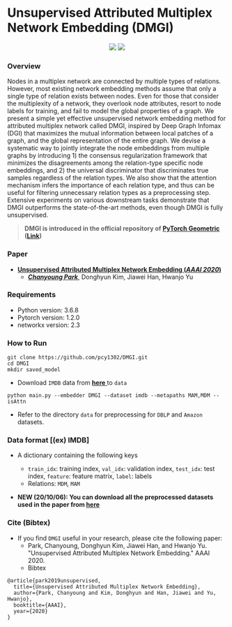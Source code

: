 # Unsupervised Attributed Multiplex Network Embedding (DMGI)

<p align="center">
    <a href="https://aaai.org/Conferences/AAAI-20/" alt="Conference">
        <img src="https://img.shields.io/badge/AAAI'20-brightgreen" /></a>   
    <a href="https://pytorch.org/" alt="PyTorch">
      <img src="https://img.shields.io/badge/PyTorch-%23EE4C2C.svg?e&logo=PyTorch&logoColor=white" /></a>   
</p>


### Overview
Nodes in a multiplex network are connected by multiple types of relations. However, most existing network embedding methods assume that only a single type of relation exists between nodes. Even for those that consider the multiplexity of a network, they overlook node attributes, resort to node labels for training, and fail to model the global properties of a graph. We present a simple yet effective unsupervised network embedding method for attributed multiplex network called DMGI, inspired by Deep Graph Infomax (DGI) that maximizes the mutual information between local patches of a graph, and the global representation of the entire graph. We devise a systematic way to jointly integrate the node embeddings from multiple graphs by introducing 1) the consensus regularization framework that minimizes the disagreements among the relation-type specific node embeddings, and 2) the universal discriminator that discriminates true samples regardless of the relation types. We also show that the attention mechanism infers the importance of each relation type, and thus can be useful for filtering unnecessary relation types as a preprocessing step. Extensive experiments on various downstream tasks demonstrate that DMGI outperforms the state-of-the-art methods, even though DMGI is fully unsupervised.


> **DMGI is introduced in the official repository of [PyTorch Geometric](https://pytorch-geometric.readthedocs.io/en/latest/) ([Link](https://github.com/pyg-team/pytorch_geometric/blob/master/examples/hetero/dmgi_unsup.py))**

### Paper
- [ **Unsupervised Attributed Multiplex Network Embedding (*AAAI 2020*)** ](https://arxiv.org/abs/1911.06750)
  - [_**Chanyoung Park**_](http://dsail.kaist.ac.kr/professor/), Donghyun Kim, Jiawei Han, Hwanjo Yu

### Requirements

- Python version: 3.6.8
- Pytorch version: 1.2.0
- networkx version: 2.3
  

### How to Run

```
git clone https://github.com/pcy1302/DMGI.git
cd DMGI
mkdir saved_model
```
- Download ``IMDB`` data from [ **here** ](https://www.dropbox.com/s/ntutrhk8nr3vveb/imdb.pkl?dl=0) to ``data``
```
python main.py --embedder DMGI --dataset imdb --metapaths MAM,MDM --isAttn
```
- Refer to the directory ``data`` for preprocessing for ``DBLP`` and ``Amazon`` datasets.

### Data format [(ex) IMDB]
- A dictionary containing the following keys
  - ``train_idx``: training index, ``val_idx``: validation index, ``test_idx``: test index, ``feature``: feature matrix, ``label``: labels
  - Relations: ``MDM``, ``MAM``

- <b>NEW (20/10/06): You can download all the preprocessed datasets used in the paper from [here](https://www.dropbox.com/s/48oe7shjq0ih151/data.tar.gz?dl=0)</b>
### Cite (Bibtex)
- If you find ``DMGI`` useful in your research, please cite the following paper:
  - Park, Chanyoung, Donghyun Kim, Jiawei Han, and Hwanjo Yu. "Unsupervised Attributed Multiplex Network Embedding." AAAI 2020.
  - Bibtex
```
@article{park2019unsupervised,
  title={Unsupervised Attributed Multiplex Network Embedding},
  author={Park, Chanyoung and Kim, Donghyun and Han, Jiawei and Yu, Hwanjo},
  booktitle={AAAI},
  year={2020}
}
```
